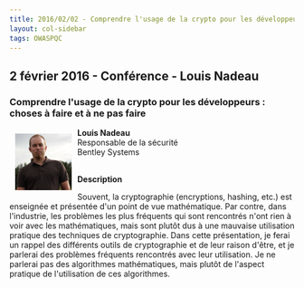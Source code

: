 ```yaml
---
title: 2016/02/02 - Comprendre l'usage de la crypto pour les développeurs
layout: col-sidebar
tags: OWASPQC
---
```


## 2 février 2016 - Conférence - Louis Nadeau

### Comprendre l'usage de la crypto pour les développeurs : choses à faire et à ne pas faire

<img align="left" style="padding: 10px;" width="100px" src="../../assets/images/200px-LouisNadeau.png" /> 

**Louis Nadeau**
<br>Responsable de la sécurité
<br>Bentley Systems
<br><br>

**Description**

Souvent, la cryptographie (encryptions, hashing, etc.) est enseignée et
présentée d'un point de vue mathématique. Par contre, dans l'industrie,
les problèmes les plus fréquents qui sont rencontrés n'ont rien à voir
avec les mathématiques, mais sont plutôt dus à une mauvaise utilisation
pratique des techniques de cryptographie. Dans cette présentation, je
ferai un rappel des différents outils de cryptographie et de leur raison
d'être, et je parlerai des problèmes fréquents rencontrés avec leur
utilisation. Je ne parlerai pas des algorithmes mathématiques, mais
plutôt de l'aspect pratique de l'utilisation de ces algorithmes.
